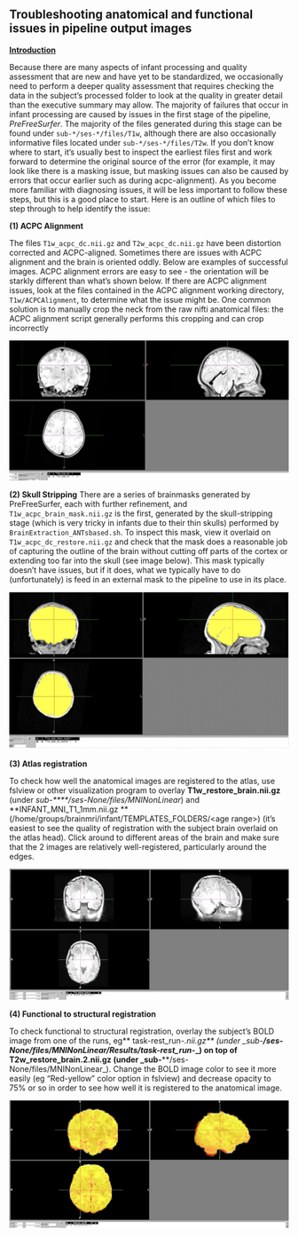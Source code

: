## Troubleshooting anatomical and functional issues in pipeline output images

**<span style="text-decoration:underline;">Introduction</span>**

Because there are many aspects of infant processing and quality assessment that are new and have yet to be standardized, we occasionally need to perform a deeper quality assessment that requires checking the data in the subject’s processed folder to look at the quality in greater detail than the executive summary may allow. The majority of failures that occur in infant processing are caused by issues in the first stage of the pipeline, *PreFreeSurfer*. The majority of the files generated during this stage can be found under `sub-*/ses-*/files/T1w`, although there are also occasionally informative files located under `sub-*/ses-*/files/T2w`. If you don’t know where to start, it’s usually best to inspect the earliest files first and work forward to determine the original source of the error (for example, it may look like there is a masking issue, but masking issues can also be caused by errors that occur earlier such as during acpc-alignment). As you become more familiar with diagnosing issues, it will be less important to follow these steps, but this is a good place to start. Here is an outline of which files to step through to help identify the issue:

**(1) ACPC Alignment**

The files `T1w_acpc_dc.nii.gz` and `T2w_acpc_dc.nii.gz` have been distortion corrected and ACPC-aligned. Sometimes there are issues with ACPC alignment and the brain is oriented oddly. Below are examples of successful images. ACPC alignment errors are easy to see - the orientation will be starkly different than what’s shown below. If there are ACPC alignment issues, look at the files contained in the ACPC alignment working directory, `T1w/ACPCAlignment`, to determine what the issue might be. One common solution is to manually crop the neck from the raw nifti anatomical files: the ACPC alignment script generally performs this cropping and can crop incorrectly  

![acpc_alignment_example.png](../../images/Infant/acpc_alignment_example.png "acpc_alignment_example.png")

**(2) Skull Stripping**
There are a series of brainmasks generated by PreFreeSurfer, each with further refinement, and `T1w_acpc_brain_mask.nii.gz` is the first, generated by the skull-stripping stage (which is very tricky in infants due to their thin skulls) performed by `BrainExtraction_ANTsbased.sh`. To inspect this mask, view it overlaid on `T1w_acpc_dc_restore.nii.gz` and check that the mask does a reasonable job of capturing the outline of the brain without cutting off parts of the cortex or extending too far into the skull (see image below). This mask typically doesn’t have issues, but if it does, what we typically have to do (unfortunately) is feed in an external mask to the pipeline to use in its place.

![brainmask_example.png](../../images/Infant/brainmask_example.png "brainmask_example.png")

**(3) Atlas registration**

To check how well the anatomical images are registered to the atlas, use fslview or other visualization program to overlay **T1w_restore_brain.nii.gz** (under _sub-****/ses-None/files/MNINonLinear_) and **INFANT_MNI_T1_1mm.nii.gz **(/home/groups/brainmri/infant/TEMPLATES_FOLDERS/&lt;age range>) (it’s easiest to see the quality of registration with the subject brain overlaid on the atlas head). Click around to different areas of the brain and make sure that the 2 images are relatively well-registered, particularly around the edges.

![FuncStruct_registration_example](../../images/Infant/FuncStruct_registration_example.jpeg "FuncStruct_registration_example")


**(4) Functional to structural registration**

To check functional to structural registration, overlay the subject’s BOLD image from one of the runs, eg** task-rest_run-*.nii.gz** (under  _sub-****/ses-None/files/MNINonLinear/Results/task-rest_run-*_) on top of **T2w_restore_brain.2.nii.gz** (under _sub-****/ses-None/files/MNINonLinear_). Change the BOLD image color to see it more easily (eg “Red-yellow” color option in fslview) and decrease opacity to 75% or so in order to see how well it is registered to the anatomical image.

![FuncStruct_registration_HeatMap](../../images/Infant/FuncStruct_registration_HeatMap.jpeg "FuncStruct_registration_HeatMap")
